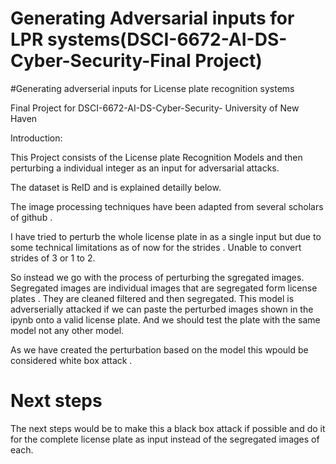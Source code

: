 # Generating Adversarial inputs for LPR systems(DSCI-6672-AI-DS-Cyber-Security-Final Project)
#Generating adverserial inputs for License plate recognition systems

Final Project for  DSCI-6672-AI-DS-Cyber-Security- University of New Haven

Introduction:

This Project consists of the License plate Recognition Models and then perturbing a individual integer as an input for adversarial attacks.

The dataset is ReID and is explained detailly below.

The image processing techniques have been adapted from several scholars of github .



I have tried to perturb the whole license plate in as a single input but due to some technical limitations as of now for the strides . Unable to convert strides of 3 or 1 to 2.

So instead we go with the process of perturbing the sgregated images.
Segregated images are individual images that are segregated form license plates . They are cleaned filtered and then segregated. This model is adverserially attacked if we can paste the perturbed images shown in the ipynb onto a valid license plate. And we should test the plate with the same model not any other model. 

As we have created the perturbation based on the model this wpould be considered white box attack .


# Next steps

The next steps would be to make this a black box attack if possible and do it for the complete license plate as input instead of the segregated images of each.

         



